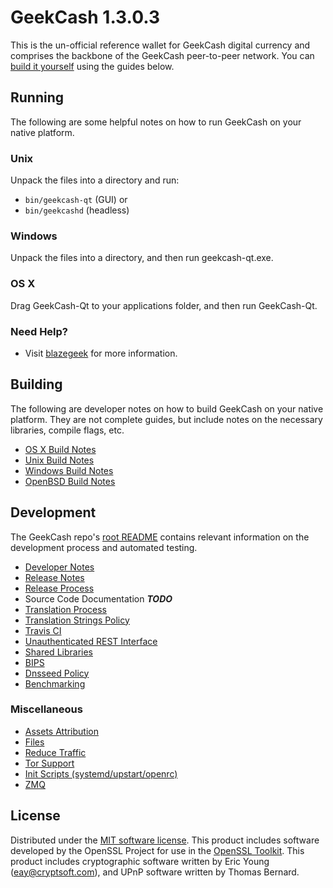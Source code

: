 GeekCash 1.3.0.3
=====================

This is the un-official reference wallet for GeekCash digital currency and comprises the backbone of the GeekCash peer-to-peer network. You can [build it yourself](#building) using the guides below.

Running
---------------------
The following are some helpful notes on how to run GeekCash on your native platform.

### Unix

Unpack the files into a directory and run:

- `bin/geekcash-qt` (GUI) or
- `bin/geekcashd` (headless)

### Windows

Unpack the files into a directory, and then run geekcash-qt.exe.

### OS X

Drag GeekCash-Qt to your applications folder, and then run GeekCash-Qt.

### Need Help?

* Visit [blazegeek](https://www.blazegeek.com) for more information.

Building
---------------------
The following are developer notes on how to build GeekCash on your native platform. They are not complete guides, but include notes on the necessary libraries, compile flags, etc.

- [OS X Build Notes](build-osx.md)
- [Unix Build Notes](build-unix.md)
- [Windows Build Notes](build-windows.md)
- [OpenBSD Build Notes](build-openbsd.md)

Development
---------------------
The GeekCash repo's [root README](/README.md) contains relevant information on the development process and automated testing.

- [Developer Notes](developer-notes.md)
- [Release Notes](release-notes.md)
- [Release Process](release-process.md)
- Source Code Documentation ***TODO***
- [Translation Process](translation_process.md)
- [Translation Strings Policy](translation_strings_policy.md)
- [Travis CI](travis-ci.md)
- [Unauthenticated REST Interface](REST-interface.md)
- [Shared Libraries](shared-libraries.md)
- [BIPS](bips.md)
- [Dnsseed Policy](dnsseed-policy.md)
- [Benchmarking](benchmarking.md)

### Miscellaneous
- [Assets Attribution](assets-attribution.md)
- [Files](files.md)
- [Reduce Traffic](reduce-traffic.md)
- [Tor Support](tor.md)
- [Init Scripts (systemd/upstart/openrc)](init.md)
- [ZMQ](zmq.md)

License
---------------------
Distributed under the [MIT software license](/COPYING).
This product includes software developed by the OpenSSL Project for use in the [OpenSSL Toolkit](https://www.openssl.org/). This product includes
cryptographic software written by Eric Young ([eay@cryptsoft.com](mailto:eay@cryptsoft.com)), and UPnP software written by Thomas Bernard.
